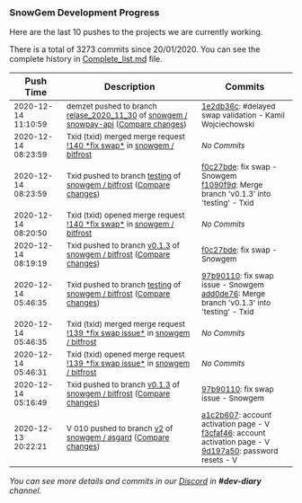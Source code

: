 
### SnowGem Development Progress

Here are the last 10 pushes to the projects we are currently working.

There is a total of 3273 commits since 20/01/2020. You can see the complete history in
 [Complete_list.md](Complete_list.md) file.

| Push Time | Description | Commits |
| --- | --- | --- |
| <sub>2020-12-14 11:10:59</sub> | <sub>demzet pushed to branch [relase\_2020\_11\_30](https://gitlab.com/snowgem/snowpay-api/commits/relase_2020_11_30) of [snowgem / snowpay\-api](https://gitlab.com/snowgem/snowpay-api) ([Compare changes](https://gitlab.com/snowgem/snowpay-api/compare/76af2e43b1e5b941fed39993f12e57b675e467ca...1e2db36cbc2a735d3c6bb9d46548d435f5350c97))</sub> | <sub>[1e2db36c](https://gitlab.com/snowgem/snowpay-api/-/commit/1e2db36cbc2a735d3c6bb9d46548d435f5350c97): #delayed swap validation - Kamil Wojciechowski</sub> |
| <sub>2020-12-14 08:23:59</sub> | <sub>Txid (txid) merged merge request [\!140 \*fix swap\*](https://gitlab.com/snowgem/bitfrost/-/merge_requests/140) in [snowgem / bitfrost](https://gitlab.com/snowgem/bitfrost)</sub> | <sub>_No Commits_</sub> |
| <sub>2020-12-14 08:23:59</sub> | <sub>Txid pushed to branch [testing](https://gitlab.com/snowgem/bitfrost/commits/testing) of [snowgem / bitfrost](https://gitlab.com/snowgem/bitfrost) ([Compare changes](https://gitlab.com/snowgem/bitfrost/compare/add0de760f056ba569fb55702068b5bccc7283f1...f1090f9dec062d6539b1b2278099ed9f526c8636))</sub> | <sub>[f0c27bde](https://gitlab.com/snowgem/bitfrost/-/commit/f0c27bde4f9ddedf0ea56bc5d511d31ac25d4c67): fix swap - Snowgem<br>[f1090f9d](https://gitlab.com/snowgem/bitfrost/-/commit/f1090f9dec062d6539b1b2278099ed9f526c8636): Merge branch 'v0.1.3' into 'testing' - Txid</sub> |
| <sub>2020-12-14 08:20:50</sub> | <sub>Txid (txid) opened merge request [\!140 \*fix swap\*](https://gitlab.com/snowgem/bitfrost/-/merge_requests/140) in [snowgem / bitfrost](https://gitlab.com/snowgem/bitfrost)</sub> | <sub>_No Commits_</sub> |
| <sub>2020-12-14 08:19:19</sub> | <sub>Txid pushed to branch [v0\.1\.3](https://gitlab.com/snowgem/bitfrost/commits/v0.1.3) of [snowgem / bitfrost](https://gitlab.com/snowgem/bitfrost) ([Compare changes](https://gitlab.com/snowgem/bitfrost/compare/97b9011048468b17655417cf36bcc2e656fe06f9...f0c27bde4f9ddedf0ea56bc5d511d31ac25d4c67))</sub> | <sub>[f0c27bde](https://gitlab.com/snowgem/bitfrost/-/commit/f0c27bde4f9ddedf0ea56bc5d511d31ac25d4c67): fix swap - Snowgem</sub> |
| <sub>2020-12-14 05:46:35</sub> | <sub>Txid pushed to branch [testing](https://gitlab.com/snowgem/bitfrost/commits/testing) of [snowgem / bitfrost](https://gitlab.com/snowgem/bitfrost) ([Compare changes](https://gitlab.com/snowgem/bitfrost/compare/90afdbd8e62be3b9afded138a000f85c03e12561...add0de760f056ba569fb55702068b5bccc7283f1))</sub> | <sub>[97b90110](https://gitlab.com/snowgem/bitfrost/-/commit/97b9011048468b17655417cf36bcc2e656fe06f9): fix swap issue - Snowgem<br>[add0de76](https://gitlab.com/snowgem/bitfrost/-/commit/add0de760f056ba569fb55702068b5bccc7283f1): Merge branch 'v0.1.3' into 'testing' - Txid</sub> |
| <sub>2020-12-14 05:46:35</sub> | <sub>Txid (txid) merged merge request [\!139 \*fix swap issue\*](https://gitlab.com/snowgem/bitfrost/-/merge_requests/139) in [snowgem / bitfrost](https://gitlab.com/snowgem/bitfrost)</sub> | <sub>_No Commits_</sub> |
| <sub>2020-12-14 05:46:31</sub> | <sub>Txid (txid) opened merge request [\!139 \*fix swap issue\*](https://gitlab.com/snowgem/bitfrost/-/merge_requests/139) in [snowgem / bitfrost](https://gitlab.com/snowgem/bitfrost)</sub> | <sub>_No Commits_</sub> |
| <sub>2020-12-14 05:16:49</sub> | <sub>Txid pushed to branch [v0\.1\.3](https://gitlab.com/snowgem/bitfrost/commits/v0.1.3) of [snowgem / bitfrost](https://gitlab.com/snowgem/bitfrost) ([Compare changes](https://gitlab.com/snowgem/bitfrost/compare/36c9c6c858771aeced2fe40f9b8fdc33abd42632...97b9011048468b17655417cf36bcc2e656fe06f9))</sub> | <sub>[97b90110](https://gitlab.com/snowgem/bitfrost/-/commit/97b9011048468b17655417cf36bcc2e656fe06f9): fix swap issue - Snowgem</sub> |
| <sub>2020-12-13 20:22:21</sub> | <sub>V 010 pushed to branch [v2](https://gitlab.com/snowgem/asgard/commits/v2) of [snowgem / asgard](https://gitlab.com/snowgem/asgard) ([Compare changes](https://gitlab.com/snowgem/asgard/compare/64b3f9f0936d2e52b52c287bbab927d1c193ebca...9d197a50f260faba26406f1a933d1fd5d54de1ab))</sub> | <sub>[a1c2b607](https://gitlab.com/snowgem/asgard/-/commit/a1c2b6075da88fef2bcdab9b9adef497c9fd0db5): account activation page - V<br>[f3cfaf46](https://gitlab.com/snowgem/asgard/-/commit/f3cfaf46346f8c4f287f936fa41b2f7fbd2dd6c8): account activation page - V<br>[9d197a50](https://gitlab.com/snowgem/asgard/-/commit/9d197a50f260faba26406f1a933d1fd5d54de1ab): password resets - V</sub> |

_You can see more details and commits in our [Discord](https://discord.gg/zumGnbg) in **#dev-diary** channel._
